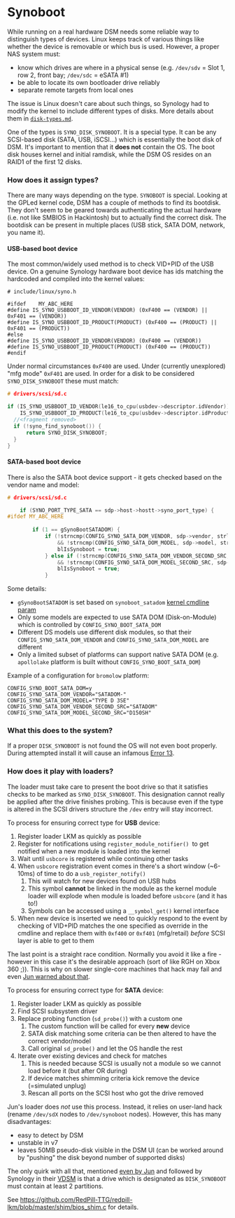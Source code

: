 # Synoboot

While running on a real hardware DSM needs some reliable way to distinguish types of devices. Linux keeps track of 
various things like whether the device is removable or which bus is used. However, a proper NAS system must:
 - know which drives are where in a physical sense (e.g. `/dev/sdv` = Slot 1, row 2, front bay; `/dev/sdc` = eSATA #1)
 - be able to locate its own bootloader drive reliably
 - separate remote targets from local ones

The issue is Linux doesn't care about such things, so Synology had to modify the kernel to include different types of 
disks. More details about them in [`disk-types.md`](disk-types.md).

One of the types is `SYNO_DISK_SYNOBOOT`. It is a special type. It can be any SCSI-based disk (SATA, USB, iSCSI...) 
which is essentially the boot disk of DSM. It's important to mention that it **does not** contain the OS. The boot disk
houses kernel and initial ramdisk, while the DSM OS resides on an RAID1 of the first 12 disks.

### How does it assign types?
There are many ways depending on the type. `SYNOBOOT` is special. Looking at the GPLed kernel code, DSM has a couple of 
methods to find its bootdisk. They don't seem to be geared towards authenticating the actual hardware (i.e. not like 
SMBIOS in Hackintosh) but to actually find the correct disk. The bootdisk can be present in multiple places (USB stick, 
SATA DOM, network, you name it).


#### USB-based boot device
The most common/widely used method is to check VID+PID of the USB device. On a genuine Synology hardware boot device has
ids matching the hardcoded and compiled into the kernel values:

  ```
  # include/linux/syno.h
  
  #ifdef    MY_ABC_HERE
  #define IS_SYNO_USBBOOT_ID_VENDOR(VENDOR) (0xF400 == (VENDOR) || 0xF401 == (VENDOR))
  #define IS_SYNO_USBBOOT_ID_PRODUCT(PRODUCT) (0xF400 == (PRODUCT) || 0xF401 == (PRODUCT))
  #else  
  #define IS_SYNO_USBBOOT_ID_VENDOR(VENDOR) (0xF400 == (VENDOR))
  #define IS_SYNO_USBBOOT_ID_PRODUCT(PRODUCT) (0xF400 == (PRODUCT))
  #endif  
  ```

Under normal circumstances `0xF400` are used. Under (currently unexplored) "mfg mode" `0xF401` are used. In order for a
disk to be considered `SYNO_DISK_SYNOBOOT` these must match:

  ```c
  # drivers/scsi/sd.c
  
  if (IS_SYNO_USBBOOT_ID_VENDOR(le16_to_cpu(usbdev->descriptor.idVendor)) &&
      IS_SYNO_USBBOOT_ID_PRODUCT(le16_to_cpu(usbdev->descriptor.idProduct))) {
    //<fragment removed>
    if (!syno_find_synoboot()) {
        return SYNO_DISK_SYNOBOOT;
    }
  }
  ```


#### SATA-based boot device
There is also the SATA boot device support - it gets checked based on the vendor name and model:
  
  ```c
  # drivers/scsi/sd.c
  
      if (SYNO_PORT_TYPE_SATA == sdp->host->hostt->syno_port_type) {
  #ifdef MY_ABC_HERE
           
          if (1 == gSynoBootSATADOM) {
              if (!strncmp(CONFIG_SYNO_SATA_DOM_VENDOR, sdp->vendor, strlen(CONFIG_SYNO_SATA_DOM_VENDOR))
                  && !strncmp(CONFIG_SYNO_SATA_DOM_MODEL, sdp->model, strlen(CONFIG_SYNO_SATA_DOM_MODEL))) {
                  blIsSynoboot = true;
              } else if (!strncmp(CONFIG_SYNO_SATA_DOM_VENDOR_SECOND_SRC, sdp->vendor, strlen(CONFIG_SYNO_SATA_DOM_VENDOR_SECOND_SRC))
                  && !strncmp(CONFIG_SYNO_SATA_DOM_MODEL_SECOND_SRC, sdp->model, strlen(CONFIG_SYNO_SATA_DOM_MODEL_SECOND_SRC))) {
                  blIsSynoboot = true;
              }
  ```

Some details:
  - `gSynoBootSATADOM` is set based on `synoboot_satadom` [kernel cmdline param](dsm-kernel-params.md)
  - Only some models are expected to use SATA DOM (Disk-on-Module) which is controlled by `CONFIG_SYNO_BOOT_SATA_DOM`
  - Different DS models use different disk modules, so that their `CONFIG_SYNO_SATA_DOM_VENDOR` and
    `CONFIG_SYNO_SATA_DOM_MODEL` are different 
  - Only a limited subset of platforms can support native SATA DOM (e.g. `apollolake` platform is built without
    `CONFIG_SYNO_BOOT_SATA_DOM`)

Example of a configuration for `bromolow` platform:  
  ```
  CONFIG_SYNO_BOOT_SATA_DOM=y
  CONFIG_SYNO_SATA_DOM_VENDOR="SATADOM-"
  CONFIG_SYNO_SATA_DOM_MODEL="TYPE D 3SE"
  CONFIG_SYNO_SATA_DOM_VENDOR_SECOND_SRC="SATADOM"
  CONFIG_SYNO_SATA_DOM_MODEL_SECOND_SRC="D150SH"
  ```


### What this does to the system?
If a proper `DISK_SYNOBOOT` is not found the OS will not even boot properly. During attempted install it will cause
an infamous [Error 13](error13.md).


### How does it play with loaders?
The loader must take care to present the boot drive so that it satisfies checks to be marked as `SYNO_DISK_SYNOBOOT`. 
This designation cannot really be applied after the drive finishes probing. This is because even if the type is altered
in the SCSI drivers structure the `/dev` entry will stay incorrect.

To process for ensuring correct type for **USB** device:

  1. Register loader LKM as quickly as possible
  2. Register for notifications using `register_module_notifier() `to get notified when a new module is loaded into the 
     kernel
  3. Wait until `usbcore` is registered while continuing other tasks
  4. When `usbcore` registration event comes in there's a short window (~6-10ms) of time to do a `usb_register_notify()`
     1. This will watch for new devices found on USB hubs 
     2. This symbol **cannot** be linked in the module as the kernel module loader will explode when module is loaded 
        before `usbcore` (and it has to!)
     3. Symbols can be accessed using a `__symbol_get()` kernel interface
  5. When new device is inserted we need to quickly respond to the event by checking of VID+PID matches the one 
     specified as override in the cmdline and replace them with `0xf400` or `0xf401` (mfg/retail) *before* SCSI layer is 
     able to get to them

The last point is a straight race condition. Normally you avoid it like a fire - however in this case it's the desirable 
approach (sort of like RGH on Xbox 360 ;)). This is why on slower single-core machines that hack may fail and even 
[Jun warned about that](https://xpenology.com/forum/topic/6253-dsm-61x-loader/).


To process for ensuring correct type for **SATA** device:

  1. Register loader LKM as quickly as possible
  2. Find SCSI subsystem driver
  3. Replace probing function (`sd_probe()`) with a custom one
     1. The custom function will be called for every **new** device
     2. SATA disk matching some criteria can be then altered to have the correct vendor/model
     3. Call original `sd_probe()` and let the OS handle the rest
  4. Iterate over existing devices and check for matches
     1. This is needed because SCSI is usually not a module so we cannot load before it (but after OR during)
     2. If device matches shimming criteria kick remove the device (=simulated unplug)
     3. Rescan all ports on the SCSI host who got the drive removed

Jun's loader does *not* use this process. Instead, it relies on user-land hack (rename `/dev/sdX` nodes to 
`/dev/synoboot` nodes). However, this has many disadvantages:

  - easy to detect by DSM
  - unstable in v7
  - leaves 50MB pseudo-disk visible in the DSM UI (can be worked around by "pushing" the disk beyond number of supported
    disks)

The only quirk with all that, mentioned [even by Jun](https://xpenology.com/forum/topic/6253-dsm-61x-loader/) and
followed by Synology in their [VDSM](../VDSM/vdsm-investigation.md) is that a drive which is designated as 
`DISK_SYNOBOOT` must contain at least 2 partitions.

See https://github.com/RedPill-TTG/redpill-lkm/blob/master/shim/bios_shim.c for details.
